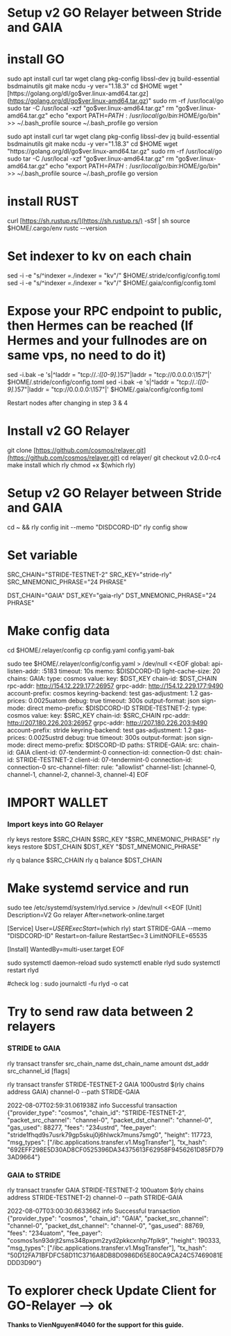 # Setup v2 GO Relayer between Stride and GAIA
# install GO
sudo apt install curl tar wget clang pkg-config libssl-dev jq build-essential bsdmainutils git make ncdu -y
ver="1.18.3"
cd $HOME
wget "[https://golang.org/dl/go$ver.linux-amd64.tar.gz](https://golang.org/dl/go$ver.linux-amd64.tar.gz)"
sudo rm -rf /usr/local/go
sudo tar -C /usr/local -xzf "go$ver.linux-amd64.tar.gz"
rm "go$ver.linux-amd64.tar.gz"
echo "export PATH=$PATH:/usr/local/go/bin:$HOME/go/bin" >> ~/.bash_profile
source ~/.bash_profile
go version

 sudo apt install curl tar wget clang pkg-config libssl-dev jq build-essential bsdmainutils git make ncdu -y
 ver="1.18.3"
 cd $HOME
 wget "https://golang.org/dl/go$ver.linux-amd64.tar.gz"
 sudo rm -rf /usr/local/go
 sudo tar -C /usr/local -xzf "go$ver.linux-amd64.tar.gz"
 rm "go$ver.linux-amd64.tar.gz"
 echo "export PATH=$PATH:/usr/local/go/bin:$HOME/go/bin" >> ~/.bash_profile
 source ~/.bash_profile
 go version

# install RUST

curl [https://sh.rustup.rs/](https://sh.rustup.rs/) -sSf | sh
source $HOME/.cargo/env
rustc --version

# Set indexer to kv on each chain

sed -i -e "s/^indexer *=.*/indexer = \"kv\"/" $HOME/.stride/config/config.toml
sed -i -e "s/^indexer *=.*/indexer = \"kv\"/" $HOME/.gaia/config/config.toml

# Expose your RPC endpoint to public, then Hermes can be reached (If Hermes and your fullnodes are on same vps, no need to do it)

sed -i.bak -e 's|^laddr = \"tcp:\/\/.*:\([0-9].*\)57\"|laddr = \"tcp:\/\/0\.0\.0\.0:\157\"|' $HOME/.stride/config/config.toml
sed -i.bak -e 's|^laddr = \"tcp:\/\/.*:\([0-9].*\)57\"|laddr = \"tcp:\/\/0\.0\.0\.0:\157\"|' $HOME/.gaia/config/config.toml

Restart nodes after changing in step 3 & 4

# Install v2 GO Relayer

git clone [https://github.com/cosmos/relayer.git](https://github.com/cosmos/relayer.git)
cd relayer/
git checkout v2.0.0-rc4
make install
which rly
chmod +x $(which rly)

# Setup v2 GO Relayer between Stride and GAIA

cd ~ && rly config init --memo "DISDCORD-ID"
rly config show

# Set variable
SRC_CHAIN="STRIDE-TESTNET-2"
SRC_KEY="stride-rly"
SRC_MNEMONIC_PHRASE="24 PHRASE"

DST_CHAIN="GAIA"
DST_KEY="gaia-rly"
DST_MNEMONIC_PHRASE="24 PHRASE"

# Make config data

cd $HOME/.relayer/config
cp config.yaml config.yaml-bak

sudo tee $HOME/.relayer/config/config.yaml > /dev/null <<EOF
global:
api-listen-addr: :5183
timeout: 10s
memo: $DISDCORD-ID
light-cache-size: 20
chains:
GAIA:
type: cosmos
value:
key: $DST_KEY
chain-id: $DST_CHAIN
rpc-addr: http://154.12.229.177:26957
grpc-addr: http://154.12.229.177:9490
account-prefix: cosmos
keyring-backend: test
gas-adjustment: 1.2
gas-prices: 0.0025uatom
debug: true
timeout: 300s
output-format: json
sign-mode: direct
memo-prefix: $DISDCORD-ID
STRIDE-TESTNET-2:
type: cosmos
value:
key: $SRC_KEY
chain-id: $SRC_CHAIN
rpc-addr: http://207.180.226.203:26957
grpc-addr: http://207.180.226.203:9490
account-prefix: stride
keyring-backend: test
gas-adjustment: 1.2
gas-prices: 0.0025ustrd
debug: true
timeout: 300s
output-format: json
sign-mode: direct
memo-prefix: $DISCORD-ID
paths:
STRIDE-GAIA:
src:
chain-id: GAIA
client-id: 07-tendermint-0
connection-id: connection-0
dst:
chain-id: STRIDE-TESTNET-2
client-id: 07-tendermint-0
connection-id: connection-0
src-channel-filter:
rule: "allowlist"
channel-list: [channel-0, channel-1, channel-2, channel-3, channel-4]
EOF

# IMPORT WALLET

### Import keys into GO Relayer

rly keys restore $SRC_CHAIN $SRC_KEY "$SRC_MNEMONIC_PHRASE"
rly keys restore $DST_CHAIN $DST_KEY "$DST_MNEMONIC_PHRASE"

rly q balance $SRC_CHAIN
rly q balance $DST_CHAIN

# Make systemd service and run

sudo tee /etc/systemd/system/rlyd.service > /dev/null <<EOF
[Unit]
Description=V2 Go relayer
After=network-online.target

[Service]
User=$USER
ExecStart=$(which rly) start STRIDE-GAIA --memo "DISDCORD-ID"
Restart=on-failure
RestartSec=3
LimitNOFILE=65535

[Install]
WantedBy=multi-user.target
EOF

sudo systemctl daemon-reload
sudo systemctl enable rlyd
sudo systemctl restart rlyd

#check log :
sudo journalctl -fu rlyd -o cat

# Try to send raw data between 2 relayers

### STRIDE to GAIA

rly transact transfer src_chain_name dst_chain_name amount dst_addr src_channel_id [flags]

rly transact transfer STRIDE-TESTNET-2 GAIA 1000ustrd $(rly chains address GAIA) channel-0 --path STRIDE-GAIA

2022-08-07T02:59:31.061938Z info Successful transaction {"provider_type": "cosmos", "chain_id": "STRIDE-TESTNET-2", "packet_src_channel": "channel-0", "packet_dst_channel": "channel-0", "gas_used": 88277, "fees": "234ustrd", "fee_payer": "stride1fhqd9s7usrk79gp5skuj0j6hlwck7muns7smg0", "height": 117723, "msg_types": ["/ibc.applications.transfer.v1.MsgTransfer"], "tx_hash": "692EFF298E5D30AD8CF0525396DA34375613F62958F9456261D85FD793AD9664"}

### GAIA to STRIDE

rly transact transfer GAIA STRIDE-TESTNET-2 100uatom $(rly chains address STRIDE-TESTNET-2) channel-0 --path STRIDE-GAIA

2022-08-07T03:00:30.663366Z info Successful transaction {"provider_type": "cosmos", "chain_id": "GAIA", "packet_src_channel": "channel-0", "packet_dst_channel": "channel-0", "gas_used": 88769, "fees": "234uatom", "fee_payer": "cosmos1sn93drjt2sms348pxpm2zyd2pkkcxnhp7fplk9", "height": 190333, "msg_types": ["/ibc.applications.transfer.v1.MsgTransfer"], "tx_hash": "50D12FA71BFDFC58D11C3716A8DB8D0986D65E80CA9CA24C57469081EDDD3D90"}

# To explorer check Update Client for GO-Relayer --> ok

****Thanks to VienNguyen#4040 for the support for this guide.****

